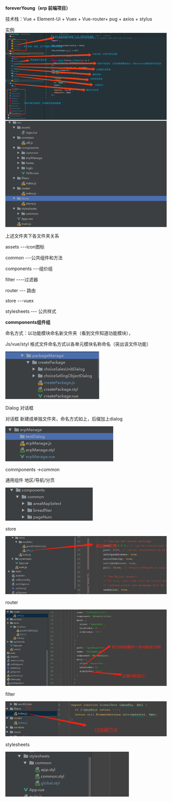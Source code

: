 **foreverYoung（erp 前端项目）**

技术栈：Vue + Element-Ui + Vuex + Vue-router+ pug + axios + stylus

实例![](/assets/1.png)![](/assets/2.png)

上述文件夹下各文件夹关系

assets ---icon图标

common ---公共组件和方法

components ---组价组

filter ----过滤器

router --- 路由

store ---vuex

stylesheets --- 公共样式



**commponents组件组**

 命名方式：以功能模块命名新文件夹（看到文件知道功能模块），

Js/vue/styl 格式文件命名方式以各单元模块名称命名（突出该文件功能）

![](/assets/4.png)

Dialog 对话框

对话框 新建成单独文件夹，命名方式如上，后缀加上dialog

![](/assets/5.png)

commponents -&gt;common

通用组件 地区/导航/分页

![](/assets/6.png)

store

![](/assets/7.png)

router

![](/assets/8.png)

filter

![](/assets/9.png)

stylesheets

![](/assets/10.png)

